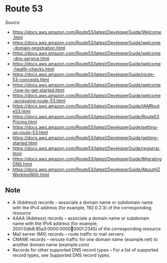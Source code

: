 # Route 53

*Source*

* https://docs.aws.amazon.com/Route53/latest/DeveloperGuide/Welcome.html
* https://docs.aws.amazon.com/Route53/latest/DeveloperGuide/welcome-domain-registration.html
* https://docs.aws.amazon.com/Route53/latest/DeveloperGuide/welcome-dns-service.html
* https://docs.aws.amazon.com/Route53/latest/DeveloperGuide/welcome-health-checks.html
* https://docs.aws.amazon.com/Route53/latest/DeveloperGuide/route-53-concepts.html
* https://docs.aws.amazon.com/Route53/latest/DeveloperGuide/welcome-how-to-get-started.html
* https://docs.aws.amazon.com/Route53/latest/DeveloperGuide/welcome-accessing-route-53.html
* https://docs.aws.amazon.com/Route53/latest/DeveloperGuide/IAMRoute53.html
* https://docs.aws.amazon.com/Route53/latest/DeveloperGuide/Route53Pricing.html
* https://docs.aws.amazon.com/Route53/latest/DeveloperGuide/setting-up-route-53.html
* https://docs.aws.amazon.com/Route53/latest/DeveloperGuide/getting-started.html
* https://docs.aws.amazon.com/Route53/latest/DeveloperGuide/registrar.html
* https://docs.aws.amazon.com/Route53/latest/DeveloperGuide/MigratingDNS.html
* https://docs.aws.amazon.com/Route53/latest/DeveloperGuide/AboutHZWorkingWith.html


## Note

* A (Address) records – associate a domain name or subdomain name with the IPv4 address (for example, 192.0.2.3) of the corresponding resource
* AAAA (Address) records – associate a domain name or subdomain name with the IPv6 address (for example, 2001:0db8:85a3:0000:0000:abcd:0001:2345) of the corresponding resource
* Mail server (MX) records – route traffic to mail servers
* CNAME records – reroute traffic for one domain name (example.net) to another domain name (example.com)
* Records for other supported DNS record types – For a list of supported record types, see Supported DNS record types.

